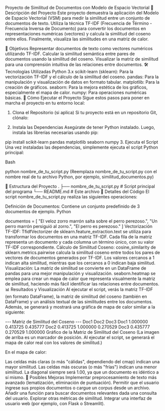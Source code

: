 Proyecto de Similitud de Documentos con Modelo de Espacio Vectorial
📄 Descripción del Proyecto
Este proyecto demuestra la aplicación del Modelo de Espacio Vectorial (VSM) para medir la similitud entre un conjunto de documentos de texto. Utiliza la técnica TF-IDF (Frecuencia de Término - Frecuencia Inversa de Documento) para convertir los documentos en representaciones numéricas (vectores) y calcula la similitud del coseno entre ellos. Finalmente, visualiza las similitudes en una matriz de calor.

🎯 Objetivos
Representar documentos de texto como vectores numéricos utilizando TF-IDF.
Calcular la similitud semántica entre pares de documentos usando la similitud del coseno.
Visualizar la matriz de similitud para una comprensión intuitiva de las relaciones entre documentos.
🛠️ Tecnologías Utilizadas
Python 3.x
scikit-learn (sklearn): Para la vectorización TF-IDF y el cálculo de la similitud del coseno.
pandas: Para la manipulación y visualización de datos en formato tabular.
matplotlib: Para la creación de gráficos.
seaborn: Para la mejora estética de los gráficos, especialmente el mapa de calor.
numpy: Para operaciones numéricas básicas.
🚀 Cómo Ejecutar el Proyecto
Sigue estos pasos para poner en marcha el proyecto en tu entorno local:

1. Clona el Repositorio (si aplica)
Si tu proyecto está en un repositorio Git, clónalo:

2. Instala las Dependencias
Asegúrate de tener Python instalado. Luego, instala las librerías necesarias usando pip:

pip install scikit-learn pandas matplotlib seaborn numpy
3. Ejecuta el Script
Una vez instaladas las dependencias, simplemente ejecuta el script Python principal:

Bash

python nombre_de_tu_script.py
(Reemplaza nombre_de_tu_script.py con el nombre real de tu archivo Python, por ejemplo, similitud_documentos.py)

📁 Estructura del Proyecto
.
├── nombre_de_tu_script.py   # Script principal del programa
└── README.md                # Este archivo
📖 Detalles del Código
El script nombre_de_tu_script.py realiza las siguientes operaciones:

Definición de Documentos: Contiene un conjunto predefinido de 3 documentos de ejemplo.
Python

documentos = [
    "El veloz zorro marrón salta sobre el perro perezoso.",
    "Un perro marrón persiguió al zorro.",
    "El perro es perezoso."
]
Vectorización TF-IDF:
TfidfVectorizer de sklearn.feature_extraction.text se utiliza para transformar los documentos en una matriz TF-IDF. Cada fila de la matriz representa un documento y cada columna un término único, con su valor TF-IDF correspondiente.
Cálculo de Similitud Coseno:
cosine_similarity de sklearn.metrics.pairwise calcula la similitud coseno entre todos los pares de vectores de documentos generados por TF-IDF. Los valores cercanos a 1 indican alta similitud, mientras que los cercanos a 0 indican baja similitud.
Visualización:
La matriz de similitud se convierte en un DataFrame de pandas para una mejor manipulación y visualización.
seaborn.heatmap se emplea para crear un mapa de calor que representa visualmente la matriz de similitud, haciendo más fácil identificar las relaciones entre documentos.
📊 Resultados y Visualización
Al ejecutar el script, verás la matriz TF-IDF (en formato DataFrame), la matriz de similitud del coseno (también en DataFrame) y un análisis textual de las similitudes entre los documentos. Además, se generará y mostrará una gráfica de mapa de calor similar a la siguiente:

--- Matriz de Similitud del Coseno ---
        Doc1      Doc2      Doc3
Doc1  1.000000  0.413725  0.435777
Doc2  0.413725  1.000000  0.270529
Doc3  0.435777  0.270529  1.000000
Gráfico de la Matriz de Similitud del Coseno
(La imagen de arriba es un marcador de posición. Al ejecutar el script, se generará el mapa de calor real con los valores de similitud.)

En el mapa de calor:

Las celdas más claras (o más "cálidas", dependiendo del cmap) indican una mayor similitud.
Las celdas más oscuras (o más "frías") indican una menor similitud.
La diagonal siempre será 1.00, ya que un documento es idéntico a sí mismo.
🔮 Posibles Mejoras
Implementar preprocesamiento de texto más avanzado (lematización, eliminación de puntuación).
Permitir que el usuario ingrese sus propios documentos o cargue un corpus desde un archivo.
Añadir una función para buscar documentos relevantes dada una consulta del usuario.
Explorar otras métricas de similitud.
Integrar una interfaz de usuario web (por ejemplo, con Flask o Streamlit).
